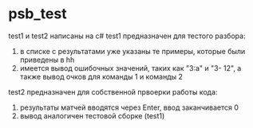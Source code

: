 # psb_test
test1 и test2 написаны на c#
  test1 предназначен для тестого разбора:
1) в списке с результатами уже указаны те примеры, которые были приведены в hh
2) имеется вывод ошибочных значений, таких как "3:a" и "3- 12", а также вывод очков для команды 1 и команды 2

  test2 предназначен для собственной првоерки работы кода:
1) результаты матчей вводятся через Enter, ввод заканчивается 0
2) вывод аналогичен тестовой сборке (test1)
